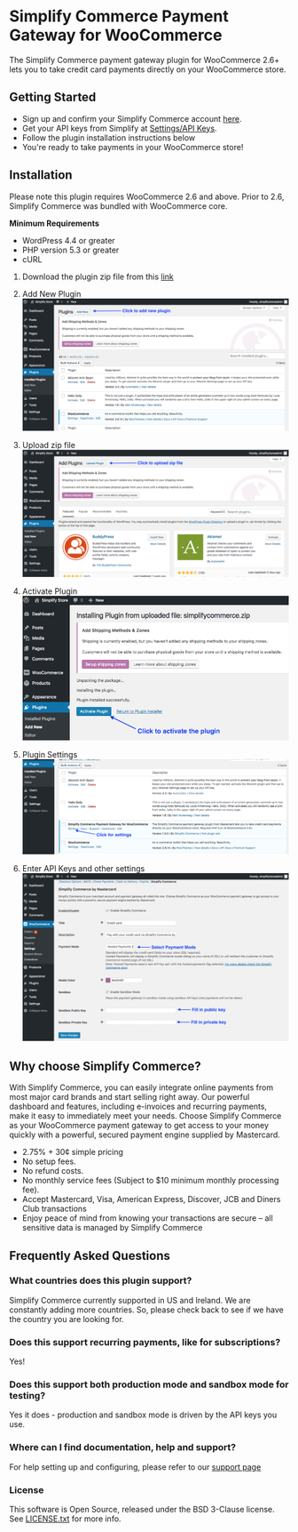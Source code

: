 # Simplify Commerce Payment Gateway for WooCommerce

The Simplify Commerce payment gateway plugin for WooCommerce 2.6+ lets you to take credit card payments directly on your WooCommerce store.

## Getting Started 

* Sign up and confirm your Simplify Commerce account [here](https://www.simplify.com/commerce/login/signup).
* Get your API keys from Simplify at [Settings/API Keys](https://www.simplify.com/commerce/login/auth#/account/apiKeys).
* Follow the plugin installation instructions below 
* You're ready to take payments in your WooCommerce store!

## Installation

Please note this plugin requires WooCommerce 2.6 and above. Prior to 2.6, Simplify Commerce was bundled with WooCommerce core.

**Minimum Requirements**

* WordPress 4.4 or greater
* PHP version 5.3 or greater
* cURL

1. Download the plugin zip file from this [link](https://github.com/simplifycom/woocommerce-simplify-payment-gateway-plugin/raw/master/dist/simplifycommerce.zip)

2. Add New Plugin
  ![Alt](./docs/Wordpress_AddNew_Plugin.png "Add New Plugin") 
   
3. Upload zip file
  ![Alt](./docs/Wordpress_Upload_Plugin.png "Upload zip file") 
   
4. Activate Plugin
  ![Alt](./docs/Wordpress_Activate_Plugin.png "Activate Plugin") 
   
5. Plugin Settings 
  ![Alt](./docs/SimplifyCommerce_Plugin_Settings.png "Plugin Settings") 
   
6. Enter API Keys and other settings
  ![Alt](./docs/SimplifyCommerce_Plugin_APIKeys.png "API Keys & Other Settings") 
   

## Why choose Simplify Commerce?

With Simplify Commerce, you can easily integrate online payments from most major card brands and start selling right away. Our powerful dashboard and features, including e-invoices and recurring payments, make it easy to immediately meet your needs.
Choose Simplify Commerce as your WooCommerce payment gateway to get access to your money quickly with a powerful, secured payment engine supplied by Mastercard.

* 2.75% + 30¢ simple pricing
* No setup fees.
* No refund costs.
* No monthly service fees (Subject to $10 minimum monthly processing fee).
* Accept Mastercard, Visa, American Express, Discover, JCB and Diners Club transactions
* Enjoy peace of mind from knowing your transactions are secure – all sensitive data is managed by Simplify Commerce

## Frequently Asked Questions

### What countries does this plugin support?
Simplify Commerce currently supported in US and Ireland. We are constantly adding more countries. So, please check back to see if we have the country you are looking for.

### Does this support recurring payments, like for subscriptions?
Yes!

### Does this support both production mode and sandbox mode for testing?
Yes it does - production and sandbox mode is driven by the API keys you use.

### Where can I find documentation, help and support?

For help setting up and configuring, please refer to our [support page](https://simplify.desk.com/customer/en/portal/articles/2639101-woocommerce-installation-guide)

### License
This software is Open Source, released under the BSD 3-Clause license. See [LICENSE.txt](LICENSE.txt) for more info.

